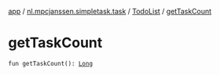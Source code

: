 [app](../../index.md) / [nl.mpcjanssen.simpletask.task](../index.md) / [TodoList](index.md) / [getTaskCount](.)

# getTaskCount

`fun getTaskCount(): `[`Long`](https://kotlinlang.org/api/latest/jvm/stdlib/kotlin/-long/index.html)